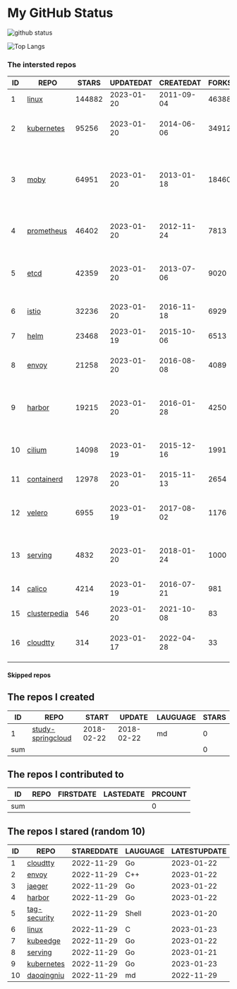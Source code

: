 # My GitHub Status

<img src="https://github-readme-stats-1.yihong0618.vercel.app/api?username=daoqingniu&show_icons=true&&&hide_title=true&count_private=true" alt="github status" />

![Top Langs](https://github-readme-stats-1.yihong0618.vercel.app/api/top-langs/?username=daoqingniu&layout=compact)

<!--START_SECTION:github_repos-->
### The intersted repos
| ID |                              REPO                               | STARS  | UPDATEDAT  | CREATEDAT  | FORKSCOUNT |                                              DESCRIPTIONS                                              |
|----|-----------------------------------------------------------------|--------|------------|------------|------------|--------------------------------------------------------------------------------------------------------|
|  1 | [linux](https://github.com/torvalds/linux)                      | 144882 | 2023-01-20 | 2011-09-04 |      46388 | Linux kernel source tree                                                                               |
|  2 | [kubernetes](https://github.com/kubernetes/kubernetes)          |  95256 | 2023-01-20 | 2014-06-06 |      34912 | Production-Grade Container Scheduling and Management                                                   |
|  3 | [moby](https://github.com/moby/moby)                            |  64951 | 2023-01-20 | 2013-01-18 |      18460 | Moby Project - a collaborative project for the container ecosystem to assemble container-based systems |
|  4 | [prometheus](https://github.com/prometheus/prometheus)          |  46402 | 2023-01-20 | 2012-11-24 |       7813 | The Prometheus monitoring system and time series database.                                             |
|  5 | [etcd](https://github.com/etcd-io/etcd)                         |  42359 | 2023-01-20 | 2013-07-06 |       9020 | Distributed reliable key-value store for the most critical data of a distributed system                |
|  6 | [istio](https://github.com/istio/istio)                         |  32236 | 2023-01-20 | 2016-11-18 |       6929 | Connect, secure, control, and observe services.                                                        |
|  7 | [helm](https://github.com/helm/helm)                            |  23468 | 2023-01-19 | 2015-10-06 |       6513 | The Kubernetes Package Manager                                                                         |
|  8 | [envoy](https://github.com/envoyproxy/envoy)                    |  21258 | 2023-01-20 | 2016-08-08 |       4089 | Cloud-native high-performance edge/middle/service proxy                                                |
|  9 | [harbor](https://github.com/goharbor/harbor)                    |  19215 | 2023-01-20 | 2016-01-28 |       4250 | An open source trusted cloud native registry project that stores, signs, and scans content.            |
| 10 | [cilium](https://github.com/cilium/cilium)                      |  14098 | 2023-01-19 | 2015-12-16 |       1991 | eBPF-based Networking, Security, and Observability                                                     |
| 11 | [containerd](https://github.com/containerd/containerd)          |  12978 | 2023-01-20 | 2015-11-13 |       2654 | An open and reliable container runtime                                                                 |
| 12 | [velero](https://github.com/vmware-tanzu/velero)                |   6955 | 2023-01-19 | 2017-08-02 |       1176 | Backup and migrate Kubernetes applications and their persistent volumes                                |
| 13 | [serving](https://github.com/knative/serving)                   |   4832 | 2023-01-20 | 2018-01-24 |       1000 | Kubernetes-based, scale-to-zero, request-driven compute                                                |
| 14 | [calico](https://github.com/projectcalico/calico)               |   4214 | 2023-01-19 | 2016-07-21 |        981 | Cloud native networking and network security                                                           |
| 15 | [clusterpedia](https://github.com/clusterpedia-io/clusterpedia) |    546 | 2023-01-20 | 2021-10-08 |         83 | The Encyclopedia of Kubernetes clusters                                                                |
| 16 | [cloudtty](https://github.com/cloudtty/cloudtty)                |    314 | 2023-01-17 | 2022-04-28 |         33 | A Friendly Kubernetes CloudShell (Web Terminal) !                                                      |



#### Skipped repos
<!--END_SECTION:github_repos-->

<!--START_SECTION:my_github-->
## The repos I created
| ID  |                                 REPO                                 |   START    |   UPDATE   | LAUGUAGE | STARS |
|-----|----------------------------------------------------------------------|------------|------------|----------|-------|
|   1 | [study-springcloud](https://github.com/daoqingniu/study-springcloud) | 2018-02-22 | 2018-02-22 | md       |     0 |
| sum |                                                                      |            |            |          |     0 |

## The repos I contributed to
| ID  | REPO | FIRSTDATE | LASTEDATE | PRCOUNT |
|-----|------|-----------|-----------|---------|
| sum |      |           |           |       0 |

## The repos I stared (random 10)
| ID |                          REPO                          | STAREDDATE | LAUGUAGE | LATESTUPDATE |
|----|--------------------------------------------------------|------------|----------|--------------|
|  1 | [cloudtty](https://github.com/cloudtty/cloudtty)       | 2022-11-29 | Go       | 2023-01-22   |
|  2 | [envoy](https://github.com/envoyproxy/envoy)           | 2022-11-29 | C++      | 2023-01-22   |
|  3 | [jaeger](https://github.com/jaegertracing/jaeger)      | 2022-11-29 | Go       | 2023-01-22   |
|  4 | [harbor](https://github.com/goharbor/harbor)           | 2022-11-29 | Go       | 2023-01-22   |
|  5 | [tag-security](https://github.com/cncf/tag-security)   | 2022-11-29 | Shell    | 2023-01-20   |
|  6 | [linux](https://github.com/torvalds/linux)             | 2022-11-29 | C        | 2023-01-23   |
|  7 | [kubeedge](https://github.com/kubeedge/kubeedge)       | 2022-11-29 | Go       | 2023-01-22   |
|  8 | [serving](https://github.com/knative/serving)          | 2022-11-29 | Go       | 2023-01-21   |
|  9 | [kubernetes](https://github.com/kubernetes/kubernetes) | 2022-11-29 | Go       | 2023-01-23   |
| 10 | [daoqingniu](https://github.com/daoqingniu/daoqingniu) | 2022-11-29 | md       | 2022-11-29   |

<!--END_SECTION:my_github-->
